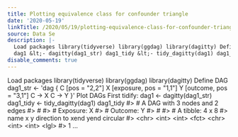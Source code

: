```yaml
---
title: Plotting equivalence class for confounder triangle
date: '2020-05-19'
linkTitle: /2020/05/19/plotting-equivalence-class-for-confounder-triangle/
source: Data Se
description: |-
  Load packages library(tidyverse) library(ggdag) library(dagitty) Define DAG dag1_str &lt;- &#39;dag { C [pos = &quot;2,2&quot;] X [exposure, pos = &quot;1,1&quot;] Y [outcome, pos = &quot;3,1&quot;] C -&gt; X C -&gt; Y }&#39; Plot DAGs First tidify:
  dag1 &lt;- dagitty(dag1_str) dag1_tidy &lt;- tidy_dagitty(dag1) dag1_tidy #&gt; # A DAG with 3 nodes and 2 edges #&gt; # #&gt; # Exposure: X #&gt; # Outcome: Y #&gt; # #&gt; # A tibble: 4 x 8 #&gt; name x y direction to xend yend circular #&gt; &lt;chr&gt; &lt;int&gt; &lt;int&gt; &lt;fct&gt; &lt;chr&gt; &lt;int&gt; &lt;int&gt; &lt;lgl&gt; #&gt; 1 ...
disable_comments: true
---
```

Load packages library(tidyverse) library(ggdag) library(dagitty) Define DAG dag1_str &lt;- &#39;dag { C [pos = &quot;2,2&quot;] X [exposure, pos = &quot;1,1&quot;] Y [outcome, pos = &quot;3,1&quot;] C -&gt; X C -&gt; Y }&#39; Plot DAGs First tidify:
dag1 &lt;- dagitty(dag1_str) dag1_tidy &lt;- tidy_dagitty(dag1) dag1_tidy #&gt; # A DAG with 3 nodes and 2 edges #&gt; # #&gt; # Exposure: X #&gt; # Outcome: Y #&gt; # #&gt; # A tibble: 4 x 8 #&gt; name x y direction to xend yend circular #&gt; &lt;chr&gt; &lt;int&gt; &lt;int&gt; &lt;fct&gt; &lt;chr&gt; &lt;int&gt; &lt;int&gt; &lt;lgl&gt; #&gt; 1 ...